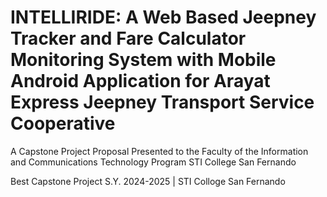 # INTELLIRIDE: A Web Based Jeepney Tracker and Fare Calculator Monitoring System with Mobile Android Application for Arayat Express Jeepney Transport Service Cooperative

A Capstone Project Proposal Presented to the Faculty of the Information and Communications Technology Program STI College San Fernando

Best Capstone Project S.Y. 2024-2025 | STI Colloge San Fernando
